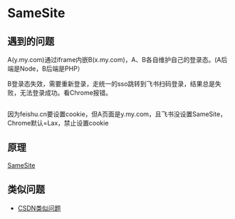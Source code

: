# SameSite
## 遇到的问题
A(y.my.com)通过iframe内嵌B(x.my.com)，A、B各自维护自己的登录态。(A后端是Node，B后端是PHP）

B登录态失效，需要重新登录，走统一的sso跳转到飞书扫码登录，结果总是失败，无法登录成功。看Chrome报错。

```Indicate whether to send a cookie in a cross-site request by specifying its SameSite attribute
```
因为feishu.cn要设置cookie，但A页面是y.my.com，且飞书没设置SameSite，Chrome默认=Lax，禁止设置cookie


## 原理
[SameSite](https://web.dev/i18n/en/samesite-cookies-explained/)

## 类似问题
- [CSDN类似问题](https://blog.csdn.net/yhyc812/article/details/108623844)
